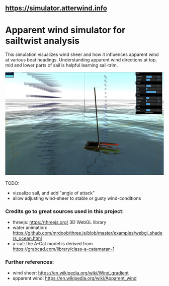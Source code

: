 ## https://simulator.atterwind.info
# Apparent wind simulator for sailtwist analysis
This simulation visualizes wind sheer and how it influences apparent wind at various boat headings. Understanding apparent wind directions at top, mid and lower parts of sail is helpful learning sail-trim.

![simulator](simulator-screenshot-1.jpg "sdf")

TODO:
* vizualize sail, and add "angle of attack" 
* allow adjusting wind-sheer to stable or gusty wind-conditions

### Credits go to great sources used in this project:
* threejs: https://threejs.org/ 3D WebGL library
* water animation: https://github.com/mrdoob/three.js/blob/master/examples/webgl_shaders_ocean.html 
* a-cat: the A-Cat model is derived from https://grabcad.com/library/class-a-catamaran-1

### Further references:
* wind sheer: https://en.wikipedia.org/wiki/Wind_gradient
* apparent wind: https://en.wikipedia.org/wiki/Apparent_wind 
